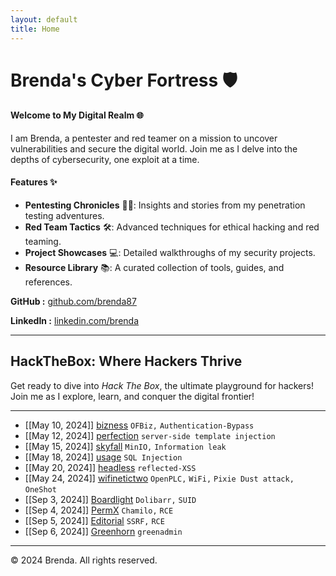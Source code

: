 ```yaml
---
layout: default
title: Home
---
```



# Brenda's Cyber Fortress 🛡️
#### Welcome to My Digital Realm 🌐
I am Brenda, a pentester and red teamer on a mission to uncover vulnerabilities and secure the digital world. Join me as I delve into the depths of cybersecurity, one exploit at a time.

#### Features ✨

- **Pentesting Chronicles** 🕵️‍♀️: Insights and stories from my penetration testing adventures.
- **Red Team Tactics** 🛠️: Advanced techniques for ethical hacking and red teaming.
- **Project Showcases** 💻: Detailed walkthroughs of my security projects.
- **Resource Library** 📚: A curated collection of tools, guides, and references.

<p><strong>GitHub :</strong> <a href="https://github.com/brenda87">github.com/brenda87</a></p>
<p><strong>LinkedIn :</strong> <a href="https://www.linkedin.com/in/brenda-kawira-162875222/">linkedin.com/brenda</a></p>


* * *


## HackTheBox: Where Hackers Thrive
<p>Get ready to dive into <em>Hack The Box</em>, the ultimate playground for hackers! Join me as I explore, learn, and conquer the digital frontier!</p>
<hr>

- [[May 10, 2024]] [bizness](posts/hackthebox/bizness.md) `OFBiz,` `Authentication-Bypass`
- [[May 12, 2024]] [perfection](posts/hackthebox/perfection.md) `server-side template injection` 
- [[May 15, 2024]] [skyfall](posts/hackthebox/skyfall.md) `MinIO,` `Information leak`
- [[May 18, 2024]] [usage](posts/hackthebox/usage.md) `SQL Injection`
- [[May 20, 2024]] [headless](posts/hackthebox/headless.md) `reflected-XSS`
- [[May 24, 2024]] [wifinetictwo](posts/hackthebox/wifinetictwo.md) `OpenPLC,` `WiFi,` `Pixie Dust attack,` `OneShot`
- [[Sep 3, 2024]] [Boardlight](posts/hackthebox/boardlight.md) `Dolibarr,` `SUID`
- [[Sep 4, 2024]] [PermX](posts/hackthebox/permx.md) `Chamilo,` `RCE`
- [[Sep 5, 2024]] [Editorial](posts/hackthebox/editorial.md) `SSRF,` `RCE`
- [[Sep 6, 2024]] [Greenhorn](posts/hackthebox/greenhorn.md) `greenadmin`

* * *


<footer>
    <p>&copy; 2024 Brenda. All rights reserved.</p>
  </footer>
